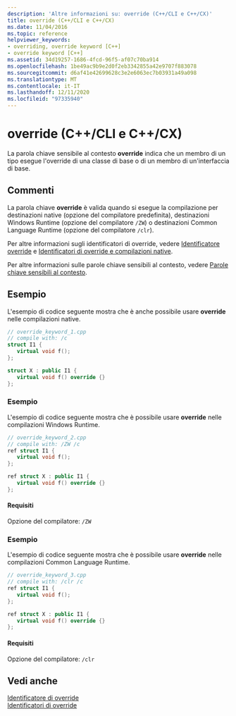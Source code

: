 ```yaml
---
description: 'Altre informazioni su: override (C++/CLI e C++/CX)'
title: override (C++/CLI e C++/CX)
ms.date: 11/04/2016
ms.topic: reference
helpviewer_keywords:
- overriding, override keyword [C++]
- override keyword [C++]
ms.assetid: 34d19257-1686-4fcd-96f5-af07c70ba914
ms.openlocfilehash: 1be49ac9b9e2d0f2eb3342855a42e9707f883078
ms.sourcegitcommit: d6af41e42699628c3e2e6063ec7b03931a49a098
ms.translationtype: MT
ms.contentlocale: it-IT
ms.lasthandoff: 12/11/2020
ms.locfileid: "97335940"
---
```

# <a name="override--ccli-and-ccx"></a>override (C++/CLI e C++/CX)

La parola chiave sensibile al contesto **override** indica che un membro di un tipo esegue l'override di una classe di base o di un membro di un'interfaccia di base.

## <a name="remarks"></a>Commenti

La parola chiave **override** è valida quando si esegue la compilazione per destinazioni native (opzione del compilatore predefinita), destinazioni Windows Runtime (opzione del compilatore `/ZW`) o destinazioni Common Language Runtime (opzione del compilatore `/clr`).

Per altre informazioni sugli identificatori di override, vedere [Identificatore override](../cpp/override-specifier.md) e [Identificatori di override e compilazioni native](../dotnet/how-to-declare-override-specifiers-in-native-compilations-cpp-cli.md).

Per altre informazioni sulle parole chiave sensibili al contesto, vedere [Parole chiave sensibili al contesto](context-sensitive-keywords-cpp-component-extensions.md).

## <a name="examples"></a>Esempio

L'esempio di codice seguente mostra che è anche possibile usare **override** nelle compilazioni native.

```cpp
// override_keyword_1.cpp
// compile with: /c
struct I1 {
   virtual void f();
};

struct X : public I1 {
   virtual void f() override {}
};
```

### <a name="example"></a>Esempio

L'esempio di codice seguente mostra che è possibile usare **override** nelle compilazioni Windows Runtime.

```cpp
// override_keyword_2.cpp
// compile with: /ZW /c
ref struct I1 {
   virtual void f();
};

ref struct X : public I1 {
   virtual void f() override {}
};
```

#### <a name="requirements"></a>Requisiti

Opzione del compilatore: `/ZW`

### <a name="example"></a>Esempio

L'esempio di codice seguente mostra che è possibile usare **override** nelle compilazioni Common Language Runtime.

```cpp
// override_keyword_3.cpp
// compile with: /clr /c
ref struct I1 {
   virtual void f();
};

ref struct X : public I1 {
   virtual void f() override {}
};
```

#### <a name="requirements"></a>Requisiti

Opzione del compilatore: `/clr`

## <a name="see-also"></a>Vedi anche

[Identificatore di override](../cpp/override-specifier.md)<br/>
[Identificatori di override](override-specifiers-cpp-component-extensions.md)
